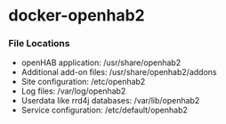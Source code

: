 # docker-openhab2

### File Locations
* openHAB application: /usr/share/openhab2 
* Additional add-on files: /usr/share/openhab2/addons 
* Site configuration: /etc/openhab2 	
* Log files: /var/log/openhab2 	
* Userdata like rrd4j databases: /var/lib/openhab2 	
* Service configuration: /etc/default/openhab2 	
